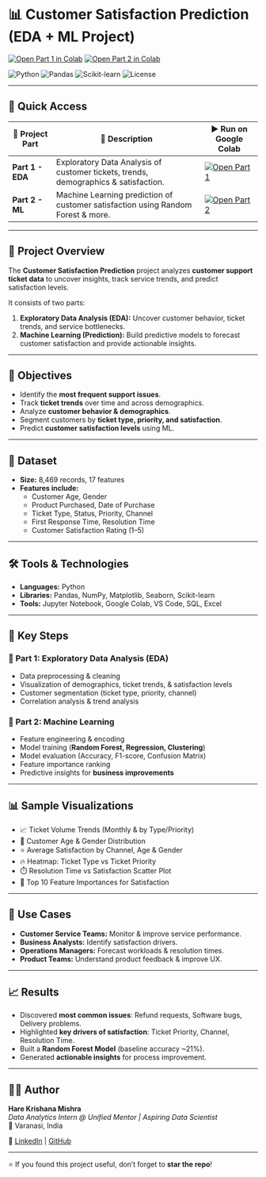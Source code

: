 # 📊 Customer Satisfaction Prediction (EDA + ML Project)

[![Open Part 1 in Colab](https://colab.research.google.com/assets/colab-badge.svg)](https://colab.research.google.com/drive/1Rf_DaAbZGGQQYB0Nfq6X52Ee4CI54KxZ?usp=sharing)
[![Open Part 2 in Colab](https://colab.research.google.com/assets/colab-badge.svg)](https://colab.research.google.com/drive/1io-ZuMel9xoBsKAnob6ZgNSPFBgoIOwR?usp=sharing)

![Python](https://img.shields.io/badge/Python-3.9-blue?logo=python)
![Pandas](https://img.shields.io/badge/Pandas-Data_Analysis-yellow?logo=pandas)
![Scikit-learn](https://img.shields.io/badge/ML-ScikitLearn-orange?logo=scikit-learn)
![License](https://img.shields.io/badge/License-MIT-green)

---

## 🔗 Quick Access
| 📂 Project Part | 🚀 Description | ▶️ Run on Google Colab |
|-----------------|----------------|-------------------------|
| **Part 1 - EDA** | Exploratory Data Analysis of customer tickets, trends, demographics & satisfaction. | [![Open Part 1](https://colab.research.google.com/assets/colab-badge.svg)](https://colab.research.google.com/drive/1Rf_DaAbZGGQQYB0Nfq6X52Ee4CI54KxZ?usp=sharing) |
| **Part 2 - ML** | Machine Learning prediction of customer satisfaction using Random Forest & more. | [![Open Part 2](https://colab.research.google.com/assets/colab-badge.svg)](https://colab.research.google.com/drive/1io-ZuMel9xoBsKAnob6ZgNSPFBgoIOwR?usp=sharing) |

---

## 🌟 Project Overview
The **Customer Satisfaction Prediction** project analyzes **customer support ticket data** to uncover insights, track service trends, and predict satisfaction levels.  

It consists of two parts:  
1. **Exploratory Data Analysis (EDA):** Uncover customer behavior, ticket trends, and service bottlenecks.  
2. **Machine Learning (Prediction):** Build predictive models to forecast customer satisfaction and provide actionable insights.  

---

## 🎯 Objectives
- Identify the **most frequent support issues**.  
- Track **ticket trends** over time and across demographics.  
- Analyze **customer behavior & demographics**.  
- Segment customers by **ticket type, priority, and satisfaction**.  
- Predict **customer satisfaction levels** using ML.  

---

## 📂 Dataset
- **Size:** 8,469 records, 17 features  
- **Features include:**  
  - Customer Age, Gender  
  - Product Purchased, Date of Purchase  
  - Ticket Type, Status, Priority, Channel  
  - First Response Time, Resolution Time  
  - Customer Satisfaction Rating (1–5)  

---

## 🛠️ Tools & Technologies
- **Languages:** Python  
- **Libraries:** Pandas, NumPy, Matplotlib, Seaborn, Scikit-learn  
- **Tools:** Jupyter Notebook, Google Colab, VS Code, SQL, Excel  

---

## 🔑 Key Steps
### 📍 Part 1: Exploratory Data Analysis (EDA)
- Data preprocessing & cleaning  
- Visualization of demographics, ticket trends, & satisfaction levels  
- Customer segmentation (ticket type, priority, channel)  
- Correlation analysis & trend analysis  

### 🤖 Part 2: Machine Learning
- Feature engineering & encoding  
- Model training (**Random Forest, Regression, Clustering**)  
- Model evaluation (Accuracy, F1-score, Confusion Matrix)  
- Feature importance ranking  
- Predictive insights for **business improvements**  

---

## 📊 Sample Visualizations
- 📈 Ticket Volume Trends (Monthly & by Type/Priority)  
- 👥 Customer Age & Gender Distribution  
- ⭐ Average Satisfaction by Channel, Age & Gender  
- 🔥 Heatmap: Ticket Type vs Ticket Priority  
- ⏱️ Resolution Time vs Satisfaction Scatter Plot  
- 🎯 Top 10 Feature Importances for Satisfaction  

---

## 🚀 Use Cases
- **Customer Service Teams:** Monitor & improve service performance.  
- **Business Analysts:** Identify satisfaction drivers.  
- **Operations Managers:** Forecast workloads & resolution times.  
- **Product Teams:** Understand product feedback & improve UX.  

---

## 📈 Results
- Discovered **most common issues**: Refund requests, Software bugs, Delivery problems.  
- Highlighted **key drivers of satisfaction**: Ticket Priority, Channel, Resolution Time.  
- Built a **Random Forest Model** (baseline accuracy ~21%).  
- Generated **actionable insights** for process improvement.  

---

## 👨‍💻 Author
**Hare Krishana Mishra**  
_Data Analytics Intern @ Unified Mentor | Aspiring Data Scientist_  
📍 Varanasi, India  

🔗 [LinkedIn](https://www.linkedin.com) | [GitHub](https://github.com) 

---
⭐ If you found this project useful, don’t forget to **star the repo**!

